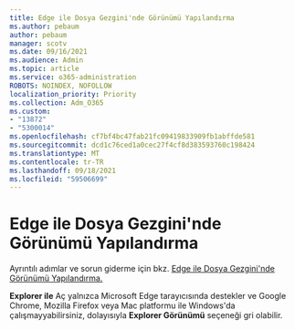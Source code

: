 ```yaml
---
title: Edge ile Dosya Gezgini'nde Görünümü Yapılandırma
ms.author: pebaum
author: pebaum
manager: scotv
ms.date: 09/16/2021
ms.audience: Admin
ms.topic: article
ms.service: o365-administration
ROBOTS: NOINDEX, NOFOLLOW
localization_priority: Priority
ms.collection: Adm_O365
ms.custom:
- "13872"
- "5300014"
ms.openlocfilehash: cf7bf4bc47fab21fc09419833909fb1abffde581
ms.sourcegitcommit: dcd1c76ced1a0cec27f4cf8d383593760c198424
ms.translationtype: MT
ms.contentlocale: tr-TR
ms.lasthandoff: 09/18/2021
ms.locfileid: "59506699"
---
```

# <a name="configure-view-in-file-explorer-with-edge"></a>Edge ile Dosya Gezgini'nde Görünümü Yapılandırma

Ayrıntılı adımlar ve sorun giderme için bkz. [Edge ile Dosya Gezgini'nde Görünümü Yapılandırma.](https://docs.microsoft.com/SharePoint/sharepoint-view-in-edge#configure-view-in-file-explorer-with-edge)

**Explorer ile** Aç yalnızca Microsoft Edge tarayıcısında destekler ve Google Chrome, Mozilla Firefox veya Mac platformu ile Windows'da çalışmayyabilirsiniz, dolayısıyla **Explorer Görünümü** seçeneği gri olabilir.